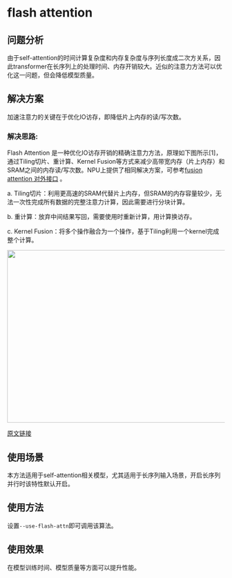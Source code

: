 # flash attention

## 问题分析

由于self-attention的时间计算复杂度和内存复杂度与序列长度成二次方关系，因此transformer在长序列上的处理时间、内存开销较大。近似的注意力方法可以优化这一问题，但会降低模型质量。

## 解决方案

加速注意力的关键在于优化IO访存，即降低片上内存的读/写次数。

### 解决思路:

Flash Attention 是一种优化IO访存开销的精确注意力方法，原理如下图所示[1]，通过Tiling切片、重计算、Kernel Fusion等方式来减少高带宽内存（片上内存）和SRAM之间的内存读/写次数。NPU上提供了相同解决方案，可参考[fusion attention 对外接口](../ops/fusion_attention.md) 。

a. Tiling切片：利用更高速的SRAM代替片上内存，但SRAM的内存容量较少，无法一次性完成所有数据的完整注意力计算，因此需要进行分块计算。

b. 重计算：放弃中间结果写回，需要使用时重新计算，用计算换访存。

c. Kernel Fusion：将多个操作融合为一个操作，基于Tiling利用一个kernel完成整个计算。

<p align="center"> <img src="https://gitee.com/ascend/MindSpeed/raw/master/sources/images/flash_attention.png" height="400px" width="880px"></p>

[原文链接](https://arxiv.org/pdf/2205.14135)

## 使用场景

本方法适用于self-attention相关模型，尤其适用于长序列输入场景，开启长序列并行时该特性默认开启。

## 使用方法

设置`--use-flash-attn`即可调用该算法。

## 使用效果

在模型训练时间、模型质量等方面可以提升性能。
